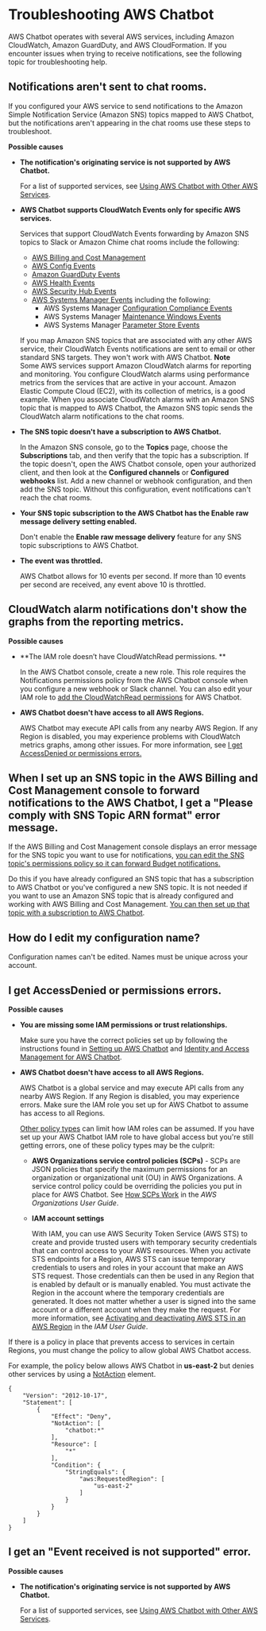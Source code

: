 # Troubleshooting AWS Chatbot<a name="chatbot-troubleshooting"></a>

AWS Chatbot operates with several AWS services, including Amazon CloudWatch, Amazon GuardDuty, and AWS CloudFormation\. If you encounter issues when trying to receive notifications, see the following topic for troubleshooting help\.

## Notifications aren't sent to chat rooms\.<a name="chatbot-subcription-troubleshooting-chat-rooms-not-receiving-notifications"></a>

If you configured your AWS service to send notifications to the Amazon Simple Notification Service \(Amazon SNS\) topics mapped to AWS Chatbot, but the notifications aren't appearing in the chat rooms use these steps to troubleshoot\.

**Possible causes** 
+ **The notification's originating service is not supported by AWS Chatbot\.**

  For a list of supported services, see [Using AWS Chatbot with Other AWS Services](related-services.md)\.
+ **AWS Chatbot supports CloudWatch Events only for specific AWS services\.**

  Services that support CloudWatch Events forwarding by Amazon SNS topics to Slack or Amazon Chime chat rooms include the following:
  + [AWS Billing and Cost Management](https://docs.aws.amazon.com/awsaccountbilling/latest/aboutv2/sns-alert-chime.html)
  + [AWS Config Events](https://docs.aws.amazon.com/config/latest/developerguide/monitor-config-with-cloudwatchevents.html)
  + [Amazon GuardDuty Events](https://docs.aws.amazon.com/guardduty/latest/ug/guardduty_findings_cloudwatch.html)
  + [AWS Health Events](https://docs.aws.amazon.com/health/latest/ug/cloudwatch-events-health.html)
  + [ AWS Security Hub Events](https://docs.aws.amazon.com/securityhub/latest/userguide/securityhub-cloudwatch-events.html#securityhub-cwe-send)
  + [AWS Systems Manager Events](https://docs.aws.amazon.com/systems-manager/latest/userguide/monitoring-cloudwatch-events.html) including the following:
    + AWS Systems Manager [Configuration Compliance Events](https://docs.aws.amazon.com/systems-manager/latest/userguide/sysman-compliance-fixing.html)
    + AWS Systems Manager [Maintenance Windows Events](https://docs.aws.amazon.com/systems-manager/latest/userguide/monitoring-sns-mw-register.html)
    + AWS Systems Manager [Parameter Store Events](https://docs.aws.amazon.com/systems-manager/latest/userguide/sysman-paramstore-cwe.html)

  If you map Amazon SNS topics that are associated with any other AWS service, their CloudWatch Events notifications are sent to email or other standard SNS targets\. They won't work with AWS Chatbot\.
**Note**  
Some AWS services support Amazon CloudWatch alarms for reporting and monitoring\. You configure CloudWatch alarms using performance metrics from the services that are active in your account\. Amazon Elastic Compute Cloud \(EC2\), with its collection of metrics, is a good example\. When you associate CloudWatch alarms with an Amazon SNS topic that is mapped to AWS Chatbot, the Amazon SNS topic sends the CloudWatch alarm notifications to the chat rooms\.
+ **The SNS topic doesn't have a subscription to AWS Chatbot\.**

  In the Amazon SNS console, go to the **Topics** page, choose the **Subscriptions** tab, and then verify that the topic has a subscription\. If the topic doesn't, open the AWS Chatbot console, open your authorized client, and then look at the **Configured channels** or **Configured webhooks** list\. Add a new channel or webhook configuration, and then add the SNS topic\. Without this configuration, event notifications can't reach the chat rooms\. 
+ **Your SNS topic subscription to the AWS Chatbot has the Enable raw message delivery setting enabled\.**

  Don't enable the **Enable raw message delivery** feature for any SNS topic subscriptions to AWS Chatbot\.
+ **The event was throttled\.**

  AWS Chatbot allows for 10 events per second\. If more than 10 events per second are received, any event above 10 is throttled\.

## CloudWatch alarm notifications don't show the graphs from the reporting metrics\.<a name="chatbot-notification-troubleshooting-cloudwatch-alarm-notifications-missing-metrics"></a>

**Possible causes**
+ **The IAM role doesn’t have CloudWatchRead permissions\. **

  In the AWS Chatbot console, create a new role\. This role requires the Notifications permissions policy from the AWS Chatbot console when you configure a new webhook or Slack channel\. You can also edit your IAM role to [add the CloudWatchRead permissions](getting-started.md#AWS::Chatbot::Role) for AWS Chatbot\.
+ **AWS Chatbot doesn't have access to all AWS Regions\.**

  AWS Chatbot may execute API calls from any nearby AWS Region\. If any Region is disabled, you may experience problems with CloudWatch metrics graphs, among other issues\. For more information, see [I get AccessDenied or permissions errors\.](#chatbot-troubleshooting-regions)

## When I set up an SNS topic in the AWS Billing and Cost Management console to forward notifications to the AWS Chatbot, I get a "Please comply with SNS Topic ARN format" error message\.<a name="chatbot-notification-troubleshooting-sns-topic-arn-format-error"></a>

If the AWS Billing and Cost Management console displays an error message for the SNS topic you want to use for notifications, [you can edit the SNS topic's permissions policy so it can forward Budget notifications\.](https://docs.aws.amazon.com/awsaccountbilling/latest/aboutv2/budgets-sns-policy.html) 

Do this if you have already configured an SNS topic that has a subscription to AWS Chatbot or you've configured a new SNS topic\. It is not needed if you want to use an Amazon SNS topic that is already configured and working with AWS Billing and Cost Management\. [You can then set up that topic with a subscription to AWS Chatbot](getting-started.md#subscribe-sns-topic)\.

## How do I edit my configuration name?<a name="chatbot-notification-troubleshooting-edit-config-name"></a>

Configuration names can't be edited\. Names must be unique across your account\.

## I get AccessDenied or permissions errors\.<a name="chatbot-troubleshooting-regions"></a>

**Possible causes**
+ **You are missing some IAM permissions or trust relationships\.**

  Make sure you have the correct policies set up by following the instructions found in [Setting up AWS Chatbot](setting-up.md) and [Identity and Access Management for AWS Chatbot](security-iam.md)\.
+ **AWS Chatbot doesn't have access to all AWS Regions\.**

  AWS Chatbot is a global service and may execute API calls from any nearby AWS Region\. If any Region is disabled, you may experience errors\. Make sure the IAM role you set up for AWS Chatbot to assume has access to all Regions\. 

  [Other policy types](security-iam.md#security-iam-other-policies) can limit how IAM roles can be assumed\. If you have set up your AWS Chatbot IAM role to have global access but you're still getting errors, one of these policy types may be the culprit:
  + **AWS Organizations service control policies \(SCPs\)** \- SCPs are JSON policies that specify the maximum permissions for an organization or organizational unit \(OU\) in AWS Organizations\. A service control policy could be overriding the policies you put in place for AWS Chatbot\. See [How SCPs Work](https://docs.aws.amazon.com/organizations/latest/userguide/orgs_manage_policies_about-scps.html) in the *AWS Organizations User Guide*\.
  + **IAM account settings**

    With IAM, you can use AWS Security Token Service \(AWS STS\) to create and provide trusted users with temporary security credentials that can control access to your AWS resources\. When you activate STS endpoints for a Region, AWS STS can issue temporary credentials to users and roles in your account that make an AWS STS request\. Those credentials can then be used in any Region that is enabled by default or is manually enabled\. You must activate the Region in the account where the temporary credentials are generated\. It does not matter whether a user is signed into the same account or a different account when they make the request\. For more information, see [Activating and deactivating AWS STS in an AWS Region](https://docs.aws.amazon.com/IAM/latest/UserGuide/id_credentials_temp_enable-regions.html#sts-regions-activate-deactivate) in the *IAM User Guide*\. 

 If there is a policy in place that prevents access to services in certain Regions, you must change the policy to allow global AWS Chatbot access\.

For example, the policy below allows AWS Chatbot in **us\-east\-2** but denies other services by using a [NotAction](https://docs.aws.amazon.com/IAM/latest/UserGuide/reference_policies_elements_notaction.html) element\.

```
{
    "Version": "2012-10-17",
    "Statement": [
        {
            "Effect": "Deny",
            "NotAction": [
                "chatbot:*"
            ],
            "Resource": [
                "*"
            ],
            "Condition": {
                "StringEquals": {
                    "aws:RequestedRegion": [
                        "us-east-2"
                    ]
                }
            }
        }
    ]
}
```

## I get an "Event received is not supported" error\.<a name="chatbot-troubleshooting-unsupported-event-error"></a>

**Possible causes**
+ **The notification's originating service is not supported by AWS Chatbot\.**

  For a list of supported services, see [Using AWS Chatbot with Other AWS Services](related-services.md)\.